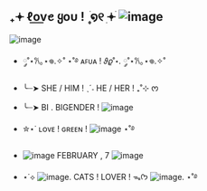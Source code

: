 ## ₊𖥔 ℓo͟v͟ꫀ ყoυ ! ۪ ׄ໑୧ ׅ𖥔ׄ ![image](https://github.com/user-attachments/assets/20ce5435-0302-45f4-b74f-5c674ad64178)

![image](https://github.com/user-attachments/assets/ffa5513d-773b-4f17-aff8-1fb4a5892560)
-   ༘˚⋆𐙚｡⋆𖦹.✧˚               ⋆˚࿔ ᴀꜰᴜᴀ !  𝜗𝜚˚⋆.           ༘˚⋆𐙚｡⋆𖦹.✧˚
-    ╰┈➤ SHE / HIM ! ˎˊ˗ HE / HER ! ₊˚⊹ ᰔ
-  ╰┈➤  BI . BIGENDER ! ![image](https://github.com/user-attachments/assets/d0471206-05af-4bf7-a994-b6f2ac12feb2)
- ✮⋆˙ ʟᴏᴠᴇ ! ɢʀᴇᴇɴ ! ![image](https://github.com/user-attachments/assets/7b795526-8af8-434b-aead-c1825e6d913e) ⋆˚࿔
- ![image](https://github.com/user-attachments/assets/4fc19cff-cd45-42fe-88b3-ffed3c8e2d52) FEBRUARY , 7 ![image](https://github.com/user-attachments/assets/ad435ac5-0245-4537-9ba8-fb3355a32be0)


-  ⋆˙⟡  ![image](https://github.com/user-attachments/assets/ee4e4d6a-a800-4f49-8e86-356a5b092b6f). CATS ! LOVER ! ᯓᡣ𐭩 ![image](https://github.com/user-attachments/assets/ca351a70-5882-45ad-8dfb-1a46f4b65fc5). ⋆˚࿔
